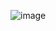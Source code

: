 ![image](https://user-images.githubusercontent.com/76389965/155520245-a5bd5498-9ecb-4790-bb4e-b1f7249dbb7c.png)
